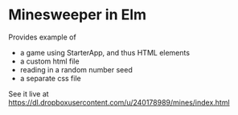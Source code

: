 # Minesweeper in Elm

Provides example of

- a game using StarterApp, and thus HTML elements
- a custom html file
- reading in a random number seed
- a separate css file

See it live at https://dl.dropboxusercontent.com/u/240178989/mines/index.html

